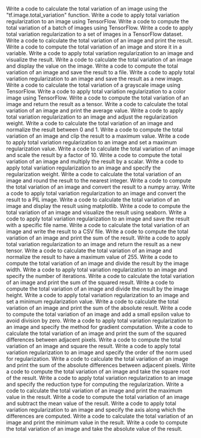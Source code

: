 Write a code to calculate the total variation of an image using the "tf.image.total_variation" function.
Write a code to apply total variation regularization to an image using TensorFlow.
Write a code to compute the total variation of a batch of images using TensorFlow.
Write a code to apply total variation regularization to a set of images in a TensorFlow dataset.
Write a code to calculate the total variation of an image and print the result.
Write a code to compute the total variation of an image and store it in a variable.
Write a code to apply total variation regularization to an image and visualize the result.
Write a code to calculate the total variation of an image and display the value on the image.
Write a code to compute the total variation of an image and save the result to a file.
Write a code to apply total variation regularization to an image and save the result as a new image.
Write a code to calculate the total variation of a grayscale image using TensorFlow.
Write a code to apply total variation regularization to a color image using TensorFlow.
Write a code to compute the total variation of an image and return the result as a tensor.
Write a code to calculate the total variation of an image and print the average value.
Write a code to apply total variation regularization to an image and adjust the regularization weight.
Write a code to calculate the total variation of an image and normalize the result between 0 and 1.
Write a code to compute the total variation of an image and clip the result to a maximum value.
Write a code to apply total variation regularization to an image and set a maximum regularization value.
Write a code to calculate the total variation of an image and scale the result by a factor of 10.
Write a code to compute the total variation of an image and multiply the result by a scalar.
Write a code to apply total variation regularization to an image and specify the regularization weight.
Write a code to calculate the total variation of an image and round the result to the nearest integer.
Write a code to compute the total variation of an image and convert the result to a numpy array.
Write a code to apply total variation regularization to an image and convert the result to a PIL image.
Write a code to calculate the total variation of an image and display the result using matplotlib.
Write a code to compute the total variation of an image and visualize the result using seaborn.
Write a code to apply total variation regularization to an image and save the result with a specific file name.
Write a code to calculate the total variation of an image and write the result to a CSV file.
Write a code to compute the total variation of an image and print the sum of the result.
Write a code to apply total variation regularization to an image and return the result as a new tensor.
Write a code to calculate the total variation of an image and normalize the result to have a maximum value of 255.
Write a code to compute the total variation of an image and divide the result by the image width.
Write a code to apply total variation regularization to an image and specify the number of iterations.
Write a code to calculate the total variation of an image and print the sum of the squared result.
Write a code to compute the total variation of an image and divide the result by the image height.
Write a code to apply total variation regularization to an image and set a minimum regularization value.
Write a code to calculate the total variation of an image and print the sum of the absolute result.
Write a code to compute the total variation of an image and add a small epsilon value to avoid division by zero.
Write a code to apply total variation regularization to an image and specify the method for gradient computation.
Write a code to calculate the total variation of an image and print the sum of the squared differences between adjacent pixels.
Write a code to compute the total variation of an image and square the result.
Write a code to apply total variation regularization to an image and specify the order of the norm used for regularization.
Write a code to calculate the total variation of an image and print the sum of the absolute differences between adjacent pixels.
Write a code to compute the total variation of an image and take the square root of the result.
Write a code to apply total variation regularization to an image and specify the reduction type for computing the regularization.
Write a code to calculate the total variation of an image and print the maximum value in the result.
Write a code to compute the total variation of an image and subtract the mean value of the result.
Write a code to apply total variation regularization to an image and specify the axis along which the differences are computed.
Write a code to calculate the total variation of an image and print the minimum value in the result.
Write a code to compute the total variation of an image and take the absolute value of the result.